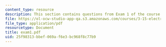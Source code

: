 ```yaml
---
content_type: resource
description: This section contains questions from Exam 1 of the course.
file: https://ol-ocw-studio-app-qa.s3.amazonaws.com/courses/3-15-electrical-optical-magnetic-materials-and-devices-fall-2006/25f98313bbef069af6e3bc968f8c77b9_exam1.pdf
file_type: application/pdf
resourcetype: Document
title: exam1.pdf
uid: 25f98313-bbef-069a-f6e3-bc968f8c77b9
---
```

